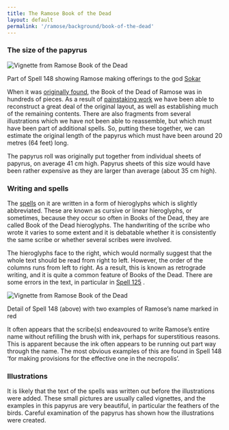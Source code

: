 ```yaml
---
title: The Ramose Book of the Dead
layout: default
permalink: '/ramose/background/book-of-the-dead'
---
```

### The size of the papyrus

![Vignette from Ramose Book of the Dead]({{site.baseurl}}/images/papyrus/BD148sokar.jpg)

Part of Spell 148 showing Ramose  making offerings to the god [Sokar](https://en.wikipedia.org/wiki/Seker)

When it was [originally found]({{site.baseurl}}/ramose/background/discovery), the Book of the Dead of Ramose was in hundreds of pieces. As a result of [painstaking work]({{site.baseurl}}/conservation/) we have been able to reconstruct a great deal of the original layout, as well as establishing much of the remaining contents. There are also fragments from several illustrations which we have not been able to reassemble, but which must have been part of additional spells. So, putting these together, we can estimate the original length of the papyrus which must have been around 20 metres (64 feet) long.

The papyrus roll was originally put together from individual sheets of papyrus, on average 41 cm high. Papyrus sheets of this size would have been rather expensive as they are larger than average (about 35 cm high).

### **Writing and spells**

The [spells]({{site.baseurl}}/explore/books/) on it are written in a form of hieroglyphs which is slightly abbreviated. These are known as cursive or linear hieroglyphs, or sometimes, because they occur so often in Books of the Dead, they are called Book of the Dead hieroglyphs. The handwriting of the scribe who wrote it varies to some extent and it is debatable whether it is consistently the same scribe or whether several scribes were involved.

The hieroglyphs face to the right, which would normally suggest that the whole text should be read from right to left. However, the order of the columns runs from left to right. As a result, this is known as retrograde writing, and it is quite a common feature of Books of the Dead. There are some errors in the text, in particular in [Spell 125]({{site.baseurl}}/explore/the-book-of-the-dead/spell-125) .

![Vignette from Ramose Book of the Dead]({{site.baseurl}}/images/papyrus/ramoseink.jpg)

Detail of Spell 148 (above) with two examples of Ramose’s name marked in red

It often appears that the scribe(s) endeavoured to write Ramose’s entire name without refilling the brush with ink, perhaps for superstitious reasons. This is apparent because the ink often appears to be running out part way through the name. The most obvious examples of this are found in Spell 148 ‘for making provisions for the effective one in the necropolis’.

### Illustrations

It is likely that the text of the spells was written out before the illustrations were added. These small pictures are usually called vignettes, and the examples in this papyrus are very beautiful, in particular the feathers of the birds. Careful examination of the papyrus has shown how the illustrations were created.
